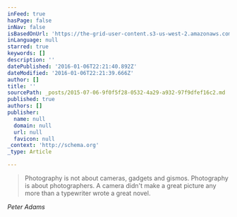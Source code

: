 ```yaml
---
inFeed: true
hasPage: false
inNav: false
isBasedOnUrl: 'https://the-grid-user-content.s3-us-west-2.amazonaws.com/5b485b54-404a-47a4-a951-afaaf409469e.jpg'
inLanguage: null
starred: true
keywords: []
description: ''
datePublished: '2016-01-06T22:21:40.892Z'
dateModified: '2016-01-06T22:21:39.666Z'
author: []
title: ''
sourcePath: _posts/2015-07-06-9f0f5f28-0532-4a29-a932-97f9dfef16c2.md
published: true
authors: []
publisher:
  name: null
  domain: null
  url: null
  favicon: null
_context: 'http://schema.org'
_type: Article

---
```

> Photography is not about cameras, gadgets and gismos. Photography is about photographers. A camera didn't make a great picture any more than a typewriter wrote a great novel.

_Peter Adams_

[][0]

[0]: http://www.photoquotes.com/showquotes.aspx?id=456&name=Adams,Peter